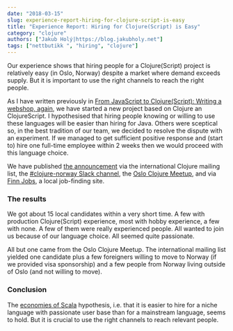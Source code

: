```yaml
---
date: "2018-03-15"
slug: experience-report-hiring-for-clojure-script-is-easy
title: "Experience Report: Hiring for Clojure(Script) is Easy"
category: "clojure"
authors: ["Jakub Holý|https://blog.jakubholy.net"]
tags: ["nettbutikk ", "hiring", "clojure"]
---
```


Our experience shows that hiring people for a Clojure(Script) project is relatively easy (in Oslo, Norway) despite a market where demand exceeds supply. But it is important to use the right channels to reach the right people.

As I have written previously in [From JavaScript to Clojure(Script): Writing a webshop, again](/blog/from-javascript-to-clojure-script-writing-a-webshop-again/), we have started a new project based on Clojure an ClojureScript. I hypothesised that hiring people knowing or willing to use these languages will be easier than hiring for Java. Others were sceptical so, in the best tradition of our team, we decided to resolve the dispute with an experiment. If we managed to get sufficient positive response and (start to) hire one full-time employee within 2 weeks then we would proceed with this language choice.

We have published [the announcement](https://groups.google.com/d/topic/clojure/rfFEM17pHJo/discussion) via the international Clojure mailing list, the [#clojure-norway Slack channel](https://clojurians.slack.com/messages/C061XGG1W/), the [Oslo Clojure Meetup](https://www.meetup.com/Oslo-Clojure-Meetup/), and via [Finn Jobs](https://www.finn.no/job/employer/company/178), a local job-finding site.

### The results

We got about 15 local candidates within a very short time. A few with production Clojure(Script) experience, most with hobby experience, a few with none. A few of them were really experienced people. All wanted to join us because of our language choice. All seemed quite passionate.

All but one came from the Oslo Clojure Meetup. The international mailing list yielded one candidate plus a few foreigners willing to move to Norway (if we provided visa sponsorship) and a few people from Norway living outside of Oslo (and not willing to move).

### Conclusion

The [economies of Scala](https://blog.iterate.no/2013/04/18/economies-of-scala/) hypothesis, i.e. that it is easier to hire for a niche language with passionate user base than for a mainstream language, seems to hold. But it is crucial to use the right channels to reach relevant people.
